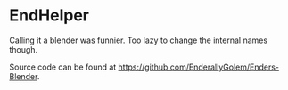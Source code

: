 # EndHelper
Calling it a blender was funnier. Too lazy to change the internal names though.

Source code can be found at https://github.com/EnderallyGolem/Enders-Blender.